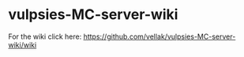 # vulpsies-MC-server-wiki

For the wiki click here: https://github.com/vellak/vulpsies-MC-server-wiki/wiki
